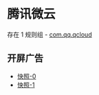 # 腾讯微云

存在 1 规则组 - [com.qq.qcloud](/src/apps/com.qq.qcloud.ts)

## 开屏广告

- [快照-0](https://i.gkd.li/import/12755789)
- [快照-1](https://i.gkd.li/import/12755799)
